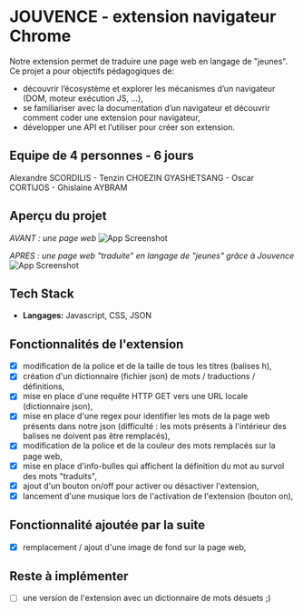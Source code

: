 # JOUVENCE - extension navigateur Chrome

Notre extension permet de traduire une page web en langage de "jeunes".
Ce projet a pour objectifs pédagogiques de:
- découvrir l’écosystème et explorer les mécanismes d’un navigateur (DOM, moteur exécution JS, ...),
- se familiariser avec la documentation d’un navigateur et découvrir comment coder une extension pour navigateur,
- développer une API et l’utiliser pour créer son extension.

## Equipe de 4 personnes - 6 jours

Alexandre SCORDILIS - Tenzin CHOEZIN GYASHETSANG - Oscar CORTIJOS - Ghislaine AYBRAM

## Aperçu du projet

*AVANT : une page web*
![App Screenshot](/screen/)

*APRES : une page web "traduite" en langage de "jeunes" grâce à Jouvence*
![App Screenshot](/screen/)

## Tech Stack

- **Langages:** Javascript, CSS, JSON

## Fonctionnalités de l'extension

- [x] modification de la police et de la taille de tous les titres (balises h),
- [x] création d'un dictionnaire (fichier json) de mots / traductions / définitions,
- [x] mise en place d'une requête HTTP GET vers une URL locale (dictionnaire json),
- [x] mise en place d'une regex pour identifier les mots de la page web présents dans notre json (difficulté : les mots présents à l'intérieur des balises ne doivent pas être remplacés),
- [x] modification de la police et de la couleur des mots remplacés sur la page web,
- [x] mise en place d'info-bulles qui affichent la définition du mot au survol des mots "traduits",
- [x] ajout d'un bouton on/off pour activer ou désactiver l'extension,
- [x] lancement d'une musique lors de l'activation de l'extension (bouton on),

## Fonctionnalité ajoutée par la suite

- [x] remplacement / ajout d'une image de fond sur la page web,

## Reste à implémenter

- [ ] une version de l'extension avec un dictionnaire de mots désuets ;)
